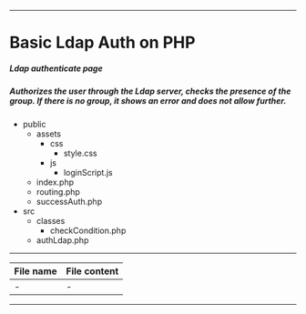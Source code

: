 ----
# Basic Ldap Auth on PHP

##### Ldap authenticate page
##### Authorizes the user through the Ldap server, checks the presence of the group. If there is no group, it shows an error and does not allow further.

- public
    - assets
        - css
           - style.css
        - js
            - loginScript.js
    - index.php
    - routing.php
    - successAuth.php
- src
    - classes
        - checkCondition.php
    - authLdap.php
----



   File name | File content
----------------|----------------------
-| -

----

